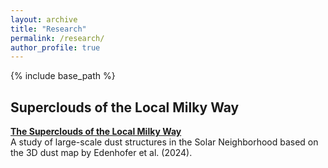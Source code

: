 ```yaml
---
layout: archive
title: "Research"
permalink: /research/
author_profile: true
---
```


{% include base_path %}

<h2>Superclouds of the Local Milky Way</h2>

**[The Superclouds of the Local Milky Way ](https://lillykormann.github.io/superclouds_figures/)**  
A study of large-scale dust structures in the Solar Neighborhood based on the 3D dust map by Edenhofer et al. (2024).
